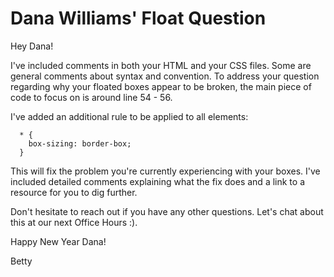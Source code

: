 # Dana Williams' Float Question

Hey Dana!  

I've included comments in both your HTML and your CSS files. Some are general
comments about syntax and convention. To address your question regarding why your
floated boxes appear to be broken, the main piece of code to focus on is around
line 54 - 56.  

I've added an additional rule to be applied to all elements:
```
  * {
    box-sizing: border-box;
  }
```

This will fix the problem you're currently experiencing with your boxes. I've
included detailed comments explaining what the fix does and a link to a resource
for you to dig further.

Don't hesitate to reach out if you have any other questions.
Let's chat about this at our next Office Hours :).

Happy New Year Dana!

Betty
